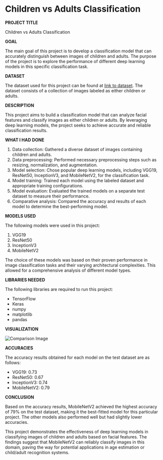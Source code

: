 # Children vs Adults Classification

**PROJECT TITLE**

Children vs Adults Classification

**GOAL**

The main goal of this project is to develop a classification model that can accurately distinguish between images of children and adults. The purpose of the project is to explore the performance of different deep learning models in this specific classification task.

**DATASET**

The dataset used for this project can be found at [link to dataset](https://www.kaggle.com/datasets/die9origephit/children-vs-adults-images). The dataset consists of a collection of images labeled as either children or adults.

**DESCRIPTION**

This project aims to build a classification model that can analyze facial features and classify images as either children or adults. By leveraging deep learning models, the project seeks to achieve accurate and reliable classification results.

**WHAT I HAD DONE**

1. Data collection: Gathered a diverse dataset of images containing children and adults.
2. Data preprocessing: Performed necessary preprocessing steps such as resizing, normalization, and augmentation.
3. Model selection: Chose popular deep learning models, including VGG19, ResNet50, InceptionV3, and MobileNetV2, for the classification task.
4. Model training: Trained each model using the labeled dataset and appropriate training configurations.
5. Model evaluation: Evaluated the trained models on a separate test dataset to measure their performance.
6. Comparative analysis: Compared the accuracy and results of each model to determine the best-performing model.

**MODELS USED**

The following models were used in this project:

1. VGG19
2. ResNet50
3. InceptionV3
4. MobileNetV2

The choice of these models was based on their proven performance in image classification tasks and their varying architectural complexities. This allowed for a comprehensive analysis of different model types.

**LIBRARIES NEEDED**

The following libraries are required to run this project:

- TensorFlow
- Keras
- numpy
- matplotlib
- pandas

**VISUALIZATION**

<img src="/Users/omachrekar/My Work/SSOC'23/DL-Simplified/Children vs Adults Classification using DL/Images/comparison2.png" alt="Comparison Image">

**ACCURACIES**

The accuracy results obtained for each model on the test dataset are as follows:

- VGG19: 0.73
- ResNet50: 0.67
- InceptionV3: 0.74
- MobileNetV2: 0.79

**CONCLUSION**

Based on the accuracy results, MobileNetV2 achieved the highest accuracy of 79% on the test dataset, making it the best-fitted model for this particular project. The other models also performed well but had slightly lower accuracies.

This project demonstrates the effectiveness of deep learning models in classifying images of children and adults based on facial features. The findings suggest that MobileNetV2 can reliably classify images in this domain, paving the way for potential applications in age estimation or child/adult recognition systems.

